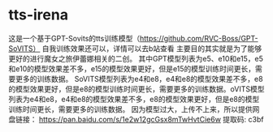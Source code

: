 # tts-irena
这是一个基于GPT-Sovits的tts训练模型（https://github.com/RVC-Boss/GPT-SoVITS）
自我训练效果还可以，详情可以去b站查看
主要目的其实就是为了能够更好的进行魔女之旅伊蕾娜相关的二创。
其中GPT模型列表为e5、e10和e15，e5和e10的模型效果差不多，e15的模型效果更好，但是e15的模型训练时间更长，需要更多的训练数据。
SoVITS模型列表为e4和e8，e4和e8的模型效果差不多，e8的模型效果更好，但是e8的模型训练时间更长，需要更多的训练数据。oVITS模型列表为e4和e8，e4和e8的模型效果差不多，e8的模型效果更好，但是e8的模型训练时间更长，需要更多的训练数据。
因为模型过大，上传不上来，所以提供网盘链接： https://pan.baidu.com/s/1e2w12gcGsx8mTwHvtCie6w 提取码: c3bf
